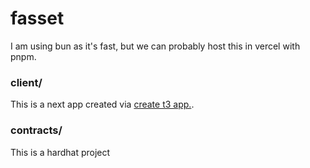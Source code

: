 # fasset

I am using bun as it's fast, but we can probably host this in vercel with pnpm.

### client/

This is a next app created via [create t3 app.](https://create.t3.gg/).

### contracts/

This is a hardhat project
